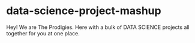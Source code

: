 # data-science-project-mashup
Hey!
We are The Prodigies. Here with a bulk of DATA SCIENCE projects all together for you at one place.

